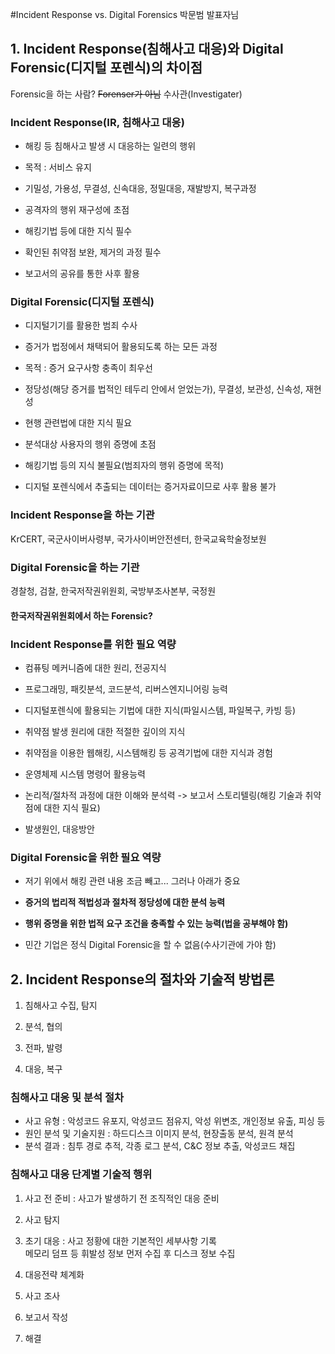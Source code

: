 #Incident Response vs. Digital Forensics
박문범 발표자님

## 1. Incident Response(침해사고 대응)와 Digital Forensic(디지털 포렌식)의 차이점
Forensic을 하는 사람? ~~Forenser가 아님~~ 수사관(Investigater)

### Incident Response(IR, 침해사고 대응)

- 해킹 등 침해사고 발생 시 대응하는 일련의 행위

- 목적 : 서비스 유지

- 기밀성, 가용성, 무결성, 신속대응, 정밀대응, 재발방지, 복구과정

- 공격자의 행위 재구성에 초점

- 해킹기법 등에 대한 지식 필수

- 확인된 취약점 보완, 제거의 과정 필수

- 보고서의 공유를 통한 사후 활용

### Digital Forensic(디지털 포렌식)

- 디지털기기를 활용한 범죄 수사

- 증거가 법정에서 채택되어 활용되도록 하는 모든 과정

- 목적 : 증거 요구사항 충족이 최우선

- 정당성(해당 증거를 법적인 테두리 안에서 얻었는가), 무결성, 보관성, 신속성, 재현성

- 현행 관련법에 대한 지식 필요

- 분석대상 사용자의 행위 증명에 초점

- 해킹기법 등의 지식 불필요(범죄자의 행위 증명에 목적)

- 디지털 포렌식에서 추출되는 데이터는 증거자료이므로 사후 활용 불가

### Incident Response을 하는 기관
KrCERT, 국군사이버사령부, 국가사이버안전센터, 한국교육학술정보원

### Digital Forensic을 하는 기관
경찰청, 검찰, 한국저작권위원회, 국방부조사본부, 국정원

#### 한국저작권위원회에서 하는 Forensic?

### Incident Response를 위한 필요 역량

- 컴퓨팅 메커니즘에 대한 원리, 전공지식

- 프로그래밍, 패킷분석, 코드분석, 리버스엔지니어링 능력

- 디지털포렌식에 활용되는 기법에 대한 지식(파일시스템, 파일복구, 카빙 등)

- 취약점 발생 원리에 대한 적절한 깊이의 지식

- 취약점을 이용한 웹해킹, 시스템해킹 등 공격기법에 대한 지식과 경험

- 운영체제 시스템 명령어 활용능력

- 논리적/절차적 과정에 대한 이해와 분석력 -> 보고서 스토리텔링(해킹 기술과 취약점에 대한 지식 필요)

- 발생원인, 대응방안

### Digital Forensic을 위한 필요 역량

- 저기 위에서 해킹 관련 내용 조금 빼고... 그러나 아래가 중요

- <strong>증거의 법리적 적법성과 절차적 정당성에 대한 분석 능력</strong>

- <strong>행위 증명을 위한 법적 요구 조건을 충족할 수 있는 능력(법을 공부해야 함)</strong>

- 민간 기업은 정식 Digital Forensic을 할 수 없음(수사기관에 가야 함)

## 2. Incident Response의 절차와 기술적 방법론

1. 침해사고 수집, 탐지

2. 분석, 협의

3. 전파, 발령

4. 대응, 복구

### 침해사고 대응 및 분석 절차

- 사고 유형 : 악성코드 유포지, 악성코드 점유지, 악성 위변조, 개인정보 유출, 피싱 등
- 원인 분석 및 기술지원 : 하드디스크 이미지 분석, 현장출동 분석, 원격 분석
- 분석 결과 : 침투 경로 추적, 각종 로그 분석, C&C 정보 추출, 악성코드 채집

### 침해사고 대응 단계별 기술적 행위

1. 사고 전 준비 : 사고가 발생하기 전 조직적인 대응 준비

2. 사고 탐지

3. 초기 대응 : 사고 정황에 대한 기본적인 세부사항 기록<br>
메모리 덤프 등 휘발성 정보 먼저 수집 후 디스크 정보 수집

4. 대응전략 체계화

5. 사고 조사

6. 보고서 작성

7. 해결
